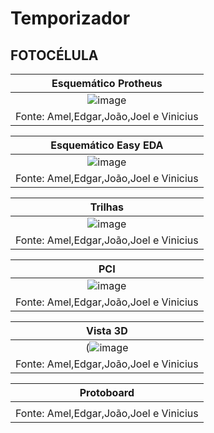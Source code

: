 # Temporizador

## FOTOCÉLULA

|Esquemático Protheus|
|:---------:|
|![image](https://user-images.githubusercontent.com/111142585/197260126-0bd6bf7d-212f-49e6-a9b4-b9361b27496d.png)|
|Fonte: Amel,Edgar,João,Joel e Vinicius|

|Esquemático Easy EDA|
|:---------:|
|![image](https://user-images.githubusercontent.com/111142585/197260369-d5d7a3e8-0dc3-41fa-ac84-c79b45b31cb4.png)|
|Fonte: Amel,Edgar,João,Joel e Vinicius| 

|Trilhas|
|:---------:|
|![image](https://user-images.githubusercontent.com/111142585/197260989-ea43257d-c143-4caf-b8f5-33c39d1666f0.png)|
|Fonte: Amel,Edgar,João,Joel e Vinicius| 

|PCI|
|:---------:|
|![image](https://user-images.githubusercontent.com/111142585/197261582-f3b84811-a790-4db0-a232-037879f9d1c2.png)|
|Fonte: Amel,Edgar,João,Joel e Vinicius| 

|Vista 3D|
|:---------:|
|(![image](https://user-images.githubusercontent.com/111142585/197261887-cf0a7ca9-88cb-4f9d-b80a-0251d9e3042c.png)|
|Fonte: Amel,Edgar,João,Joel e Vinicius| 

|Protoboard|
|:---------:|
|![]() |
|Fonte: Amel,Edgar,João,Joel e Vinicius| 
